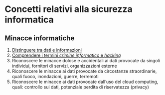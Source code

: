 # Concetti relativi alla sicurezza informatica

## Minacce informatiche

1. [Distinguere tra dati e informazioni](1.1.1.%20dati%20e%20informazioni.md)
1. [Comprendere i termini _crimine informatico_ e _hacking_](1.1.2.%20crimine%20informatico%20e%20hacking)
1. Riconoscere le minacce dolose e accidentali ai dati provocate da singoli individui, fornitori di servizi, organizzazioni esterne
1. Riconoscere le minacce ai dati provocate da circostanze straordinarie, quali fuoco, inondazioni, guerre, terremoti
1. Riconoscere le minacce ai dati provocate dall’uso del cloud computing, quali: controllo sui dati, potenziale perdita di riservatezza (privacy) 
